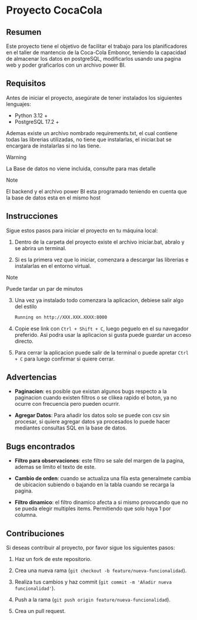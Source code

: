 # Proyecto CocaCola


## Resumen
Este proyecto tiene el objetivo de facilitar el trabajo para los planificadores en el taller de mantencio de la Coca-Cola Embonor, teniendo la capacidad de almacenar los datos en postgreSQL, modificarlos usando una pagina web y poder graficarlos con un archivo power BI. 


## Requisitos 
Antes de iniciar el proyecto, asegúrate de tener instalados los siguientes lenguajes:
- Python 3.12 +
- PostgreSQL 17.2 +

Ademas existe un archivo nombrado requirements.txt, el cual contiene todas las librerias utilizadas, no tiene que instalarlas, el iniciar.bat se encargara de instalarlas si no las tiene. 

> [!WARNING]
> La Base de datos no viene incluida, consulte para mas detalle

> [!NOTE]
> El backend y el archivo power BI esta programado teniendo en cuenta que la base de datos esta en el mismo host 


## Instrucciones
Sigue estos pasos para iniciar el proyecto en tu máquina local:

1. Dentro de la carpeta del proyecto existe el archivo iniciar.bat, abralo y se abrira un terminal.

2. Si es la primera vez que lo iniciar, comenzara a descargar las librerias e instalarlas en el entorno virtual.

> [!NOTE]
> Puede tardar un par de minutos


3. Una vez ya instalado todo comenzara la aplicacion, debiese salir algo del estilo

    ```bash
    Running on http://XXX.XXX.XXXX:8000
    ```

4. Copie ese link con `Ctrl + Shift + C`, luego peguelo en el su navegador preferido. Asi podra usar la aplicacion si gusta puede guardar un acceso directo.

5. Para cerrar la aplicacion puede salir de la terminal o puede apretar `Ctrl + C` para luego confirmar si quiere cerrar.


## Advertencias
- **Paginacion**: es posible que existan algunos bugs respecto a la paginacion cuando existen filtros o se clikea rapido el boton, ya no ocurre con frecuencia pero pueden ocurrir. 

- **Agregar Datos**: Para añadir los datos solo se puede con csv sin procesar, si quiere agregar datos ya procesados lo puede hacer mediantes consultas SQL en la base de datos.


## Bugs encontrados
- **Filtro para observaciones**: este filtro se sale del margen de la pagina, ademas se limito el texto de este.

- **Cambio de orden**: cuando se actualiza una fila esta generalmete cambia de ubicacion subiendo o bajando en la tabla cuando se recarga la pagina.

- **Filtro dinamico**: el filtro dinamico afecta a si mismo provocando que no se pueda elegir multiples items. Permitiendo que solo haya 1 por columna.

## Contribuciones
Si deseas contribuir al proyecto, por favor sigue los siguientes pasos:

1. Haz un fork de este repositorio.

2. Crea una nueva rama (`git checkout -b feature/nueva-funcionalidad`).

3. Realiza tus cambios y haz commit (`git commit -m 'Añadir nueva funcionalidad'`).

4. Push a la rama (`git push origin feature/nueva-funcionalidad`).

5. Crea un pull request.


